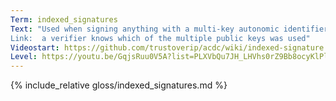 ```yaml
---
Term: indexed_signatures
Text: "Used when signing anything with a multi-key autonomic identifier
Link:  a verifier knows which of the multiple public keys was used"
Videostart: https://github.com/trustoverip/acdc/wiki/indexed-signature 
Level: https://youtu.be/GqjsRuu0V5A?list=PLXVbQu7JH_LHVhs0rZ9Bb8ocyKlPljkaG&t=23m46s
---
```


{% include_relative gloss/indexed_signatures.md %}
